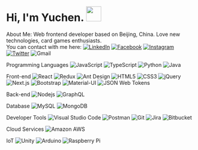 <!-- <div display="flex">
  <img src="https://media.giphy.com/media/du3J3cXyzhj75IOgvA/giphy.gif" height="50">
  <img src="https://media.giphy.com/media/du3J3cXyzhj75IOgvA/giphy.gif" height="50">
  <img src="https://media.giphy.com/media/du3J3cXyzhj75IOgvA/giphy.gif" height="50">
</div>
 -->
<h1 >
  Hi, I'm Yuchen. 
  <img src="https://media.giphy.com/media/du3J3cXyzhj75IOgvA/giphy.gif" height="40">
</h1>

About Me: Web frontend developer based on Beijing, China. Love new technologies, card games enthusiasts. <br/> You can contact with me here:
[![LinkedIn](https://img.shields.io/badge/-Yuchen%20Ye-0077B5?style=plastic&logo=LinkedIn&logoColor=white&link=https://www.linkedin.com/in/yuchen-ye/)](https://www.linkedin.com/in/yuchen-ye/)
[![Facebook](https://img.shields.io/badge/-Yuchen%20Ye-1877F2?style=plastic&logo=Facebook&logoColor=white&link=https://www.facebook.com/profile.php?id=100009571823981)](https://www.facebook.com/profile.php?id=100009571823981)
[![Instagram](https://img.shields.io/badge/-Yuchenau-E4405F?style=plastic&logo=Instagram&logoColor=white&link=https://www.instagram.com/yuchen_0321/)](https://www.instagram.com/yuchen_0321/)
[![Twitter](https://img.shields.io/badge/-Yuchenau-1DA1F2?style=plastic&logo=Twitter&logoColor=white&link=https://twitter.com/yuchenau)](https://twitter.com/yuchenau)
![Gmail](https://img.shields.io/badge/-yuchenau0321@gmail.com-D14836?style=plastic&logo=Gmail&logoColor=white&)

Programming Languages
![JavaScript](https://img.shields.io/badge/-JavaScript-F7DF1E?style=flat-square&logo=JavaScript&logoColor=black)
![TypeScript](https://img.shields.io/badge/-TypeScript-007ACC?style=flat-square&logo=TypeScript&logoColor=white)
![Python](https://img.shields.io/badge/-Python-3776AB?style=flat-square&logo=Python&logoColor=white)
![Java](https://img.shields.io/badge/-Java-007396?style=flat-square&logo=Java&logoColor=white)

Front-end
![React](https://img.shields.io/badge/-React-61DAFB?style=flat-square&logo=React&logoColor=black)
![Redux](https://img.shields.io/badge/-Redux-764ABC?style=flat-square&logo=Redux&logoColor=white)
![Ant Design](https://img.shields.io/badge/-Ant%20Design-0170FE?style=flat-square&logo=Ant-Design)
![HTML5](https://img.shields.io/badge/-HTML5-E34F26?style=flat-square&logo=html5&logoColor=white)
![CSS3](https://img.shields.io/badge/-CSS3-1572B6?style=flat-square&logo=css3)
![jQuery](https://img.shields.io/badge/-jQuery-0769AD?style=flat-square&logo=jQuery&logoColor=white)
![Next.js](https://img.shields.io/badge/-Next.js-000000?style=flat-square&logo=Next.js)
![Bootstrap](https://img.shields.io/badge/-Bootstrap-563D7C?style=flat-square&logo=Bootstrap)
![Material-UI](https://img.shields.io/badge/-Material%20UI-0081CB?style=flat-square&logo=Material-UI)
![JSON Web Tokens](https://img.shields.io/badge/-JSON%20web%20Tokens-000000?style=flat-square&logo=json-web-tokens&logoColor=white)

Back-end
![Nodejs](https://img.shields.io/badge/-Node.js-339933?style=flat-square&logo=Node.js&logoColor=white)
![GraphQL](https://img.shields.io/badge/-GraphQL-E10098?style=flat-square&logo=GraphQL&logoColor=white)

Database
![MySQL](https://img.shields.io/badge/-MySQL-4479A1?style=flat-square&logo=MySQL&logoColor=white)
![MongoDB](https://img.shields.io/badge/-MongoDB-47A248?style=flat-square&logo=MongoDB&logoColor=white)
<!-- ![Redis](https://img.shields.io/badge/-Redis-DC382D?style=flat-square&logo=redis&logoColor=white) -->

Developer Tools
![Visual Studio Code](https://img.shields.io/badge/-Visual%20Studio%20Code-007ACC?style=flat-square&logo=Visual-Studio-Code&logoColor=white)
![Postman](https://img.shields.io/badge/-Postman-FF6C37?style=flat-square&logo=Postman&logoColor=white)
![Git](https://img.shields.io/badge/-Git-F05032?style=flat-square&logo=Git&logoColor=white)
![Jira](https://img.shields.io/badge/-Jira-0052CC?style=flat-square&logo=Jira&logoColor=white)
![Bitbucket](https://img.shields.io/badge/-Bitbucket-0052CC?style=flat-square&logo=Bitbucket&logoColor=white)
<!-- ![Yarn](https://img.shields.io/badge/-yarn-2C8EBB?style=flat-square&logo=yarn&logoColor=white) -->

Cloud Services
![Amazon AWS](https://img.shields.io/badge/-Amazon%20AWS-232F3E?style=flat-square&logo=amazon-aws)

IoT
![Unity](https://img.shields.io/badge/-Unity-000000?style=flat-square&logo=Unity&logoColor=white)
![Arduino](https://img.shields.io/badge/-Arduino-00979D?style=flat-square&logo=Arduino&logoColor=white)
![Raspberry Pi](https://img.shields.io/badge/-Raspberry%20Pi-C51A4A?style=flat-square&logo=Raspberry-Pi)

<!-- ‣ Creative prototyping
![Adobe XD](https://img.shields.io/badge/-Adobe%20XD-FF26BE?style=flat-square&logo=Adobe-XD&logoColor=white)
![Adobe InDesign](https://img.shields.io/badge/-Adobe%20InDesign-EE3D8F?style=flat-square&logo=Adobe-InDesign&logoColor=white)
![Adobe Photoshop](https://img.shields.io/badge/-Adobe%20Photoshop-31A8FF?style=flat-square&logo=Adobe-Photoshop&logoColor=white)
![Adobe Illustrator](https://img.shields.io/badge/-Adobe%20Illustrator-FF9A00?style=flat-square&logo=Adobe-Illustrator&logoColor=white) -->
